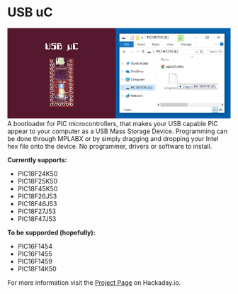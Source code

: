 # USB uC
![Alt text](Images/USB_uC_27J53_2.jpg?raw=true "USB_uC_27J53")    
A bootloader for PIC microcontrollers, that makes your USB capable PIC appear to your computer as a USB Mass Storage Device. Programming can be done through MPLABX or by simply dragging and dropping your Intel hex file onto the device. No programmer, drivers or software to install.
  
**Currently supports:**
- PIC18F24K50
- PIC18F25K50
- PIC18F45K50
- PIC18F26J53
- PIC18F46J53
- PIC18F27J53
- PIC18F47J53
  
**To be supporded (hopefully):**
- PIC16F1454
- PIC16F1455
- PIC16F1459
- PIC18F14K50
  
For more information visit the [Project Page](https://hackaday.io/project/63204-usb-c) on Hackaday.io.
